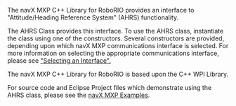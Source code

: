 The navX MXP C++ Library for RoboRIO provides an interface to "Attitude/Heading Reference System" (AHRS) functionality.

The AHRS Class provides this interface.  To use the AHRS class, instantiate the class using one of the constructors.
Several constructors are provided, depending upon which navX MXP communications interface is selected.  For more
information on selecting the appropriate communications interface, please see <a href="http://navx-mxp.kauailabs.com/guidance/selecting-an-interface/">"Selecting an Interface".</a>

The navX MXP C++ Library for RoboRIO is based upon the C++ WPI Library.

For source code and Eclipse Project files which demonstrate using the AHRS class, please see the <a href="http://navx-mxp.kauailabs.com/examples/">navX MXP Examples</a>. 